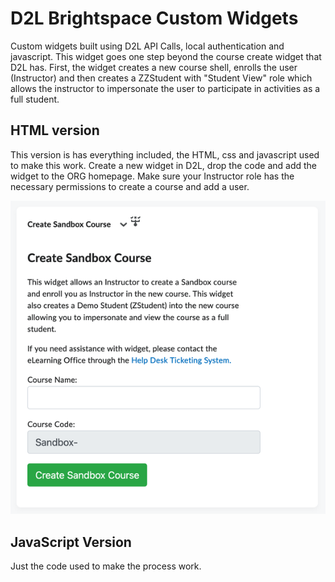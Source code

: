 # D2L Brightspace Custom Widgets
Custom widgets built using D2L API Calls, local authentication and javascript.  This widget goes one step beyond the course create widget that D2L has.  First, the widget creates a new course shell, enrolls the user (Instructor) and then creates a ZZStudent with "Student View" role which allows the instructor to impersonate the user to participate in activities as a full student.  
## HTML version

This version is has everything included, the HTML, css and javascript used to make this work.  Create a new widget in D2L, drop the code and add the widget to the ORG homepage. Make sure your Instructor role has the necessary permissions to create a course and add a user.

![Create Course](https://github.com/justinbamberg/d2l-brightspace-custom-widgets/blob/main/create-course-widget-resized.png)

## JavaScript Version

Just the code used to make the process work.  
